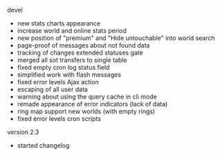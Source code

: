 devel
- new stats charts appearance
- increase world and online stats period
- new position of "premium" and "Hide untouchable" into world search
- page-proof of messages about not found data
- tracking of changes extended statuses gate
- merged all sot transfers to single table
- fixed empty cron log status field
- simplified work with flash messages
- fixed error levels Ajax action
- escaping of all user data
- warning about using the query cache in cli mode
- remade appearance of error indicators (lack of data)
- ring map support new worlds (with empty rings)
- fixed error levels cron scripts

version 2.3
- started changelog
